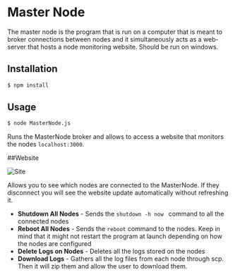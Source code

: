 Master Node
===================

The master node is the program that is run on a computer that is meant to broker connections between nodes and it simultaneously acts as a web-server that hosts a node monitoring website. Should be run on windows.

## Installation

```bash
$ npm install 
```

## Usage

```bash
$ node MasterNode.js
```

Runs the MasterNode broker and allows to access a website that monitors the nodes ```localhost:3000```.

##Website 

![Site](https://github.com/rush2sk8/Intel-Edison-PS/blob/master/images/site.png?raw=true )

Allows you to see which nodes are connected to the MasterNode. If they disconnect you will see the website update automatically without refreshing it. 

 - **Shutdown All Nodes** - Sends the ```shutdown -h now ``` command to all the connected nodes
 - **Reboot All Nodes** - Sends the ```reboot``` command to the nodes. Keep in mind that it might not restart the program at launch depending on how the nodes are configured
 - **Delete Logs on Nodes** - Deletes all the logs stored on the nodes
 - **Download Logs** - Gathers all the log files from each node through scp. Then it will zip them and allow the user to download them.
